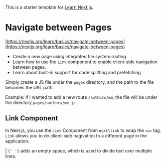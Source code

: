 This is a starter template for [Learn Next.js](https://nextjs.org/learn).

# Navigate between Pages

[https://nextjs.org/learn/basics/navigate-between-pages](https://nextjs.org/learn/basics/navigate-between-pages)

* Create a new page using integrated file system routing
* Learn how to use the `Link` component to enable client-side navigation between pages.
* Learn about built-in support for code splitting and prefetching

Simply create a JS file under the `pages` directory, and the path to the file becomes the URL path.

Example: if I wanted to add a new route `/authors/me`, the file will be under the directory `pages/authors/me.js`

## Link Component

In Next.js, you use the `Link` Component from `next\link` to wrap the `<a>` tag.
`Link` allows you to do client-side nagivation to a different page in the application.

| `{' '}` adds an empty space, which is used to divide text over multiple lines.